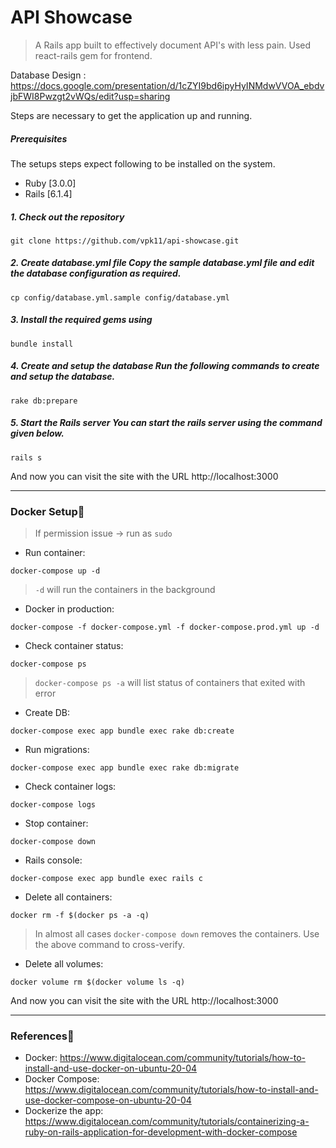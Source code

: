 # API Showcase

> A Rails app built to effectively document API's with less pain. Used react-rails gem for frontend.

Database Design : https://docs.google.com/presentation/d/1cZYI9bd6ipyHyINMdwVVOA_ebdvjbFWI8Pwzgt2vWQs/edit?usp=sharing

Steps are necessary to get the
application up and running.

##### Prerequisites 
The setups steps expect following to be installed on the system.

- Ruby [3.0.0] 
- Rails [6.1.4]


##### 1. Check out the repository 
```git clone https://github.com/vpk11/api-showcase.git``` 
##### 2. Create database.yml file Copy the sample database.yml file and edit the database configuration as required. 
``` cp config/database.yml.sample config/database.yml ``` 
##### 3. Install the required gems using
```bundle install```
##### 4. Create and setup the database Run the following commands to create and setup the database. 
```rake db:prepare```

##### 5. Start the Rails server You can start the rails server using the command given below. 
```rails s ```

And now you can visit the site with the URL http://localhost:3000

---
### Docker Setup🚀
> If permission issue -> run as `sudo`
- Run container:
```shell
docker-compose up -d
```
  > `-d` will run the containers in the background 

- Docker in production:
```shell
docker-compose -f docker-compose.yml -f docker-compose.prod.yml up -d
```
- Check container status:
```shell
docker-compose ps
```
  > `docker-compose ps -a` will list status of containers that exited with error
- Create DB:
```shell
docker-compose exec app bundle exec rake db:create
```
- Run migrations:
```shell
docker-compose exec app bundle exec rake db:migrate
```
- Check container logs:
```shell
docker-compose logs
```
- Stop container:
```shell
docker-compose down
```
- Rails console:
```shell
docker-compose exec app bundle exec rails c
```
- Delete all containers:
```shell
docker rm -f $(docker ps -a -q)
```
  > In almost all cases `docker-compose down` removes the containers. Use the above command to cross-verify.
- Delete all volumes:
```shell
docker volume rm $(docker volume ls -q)
```
And now you can visit the site with the URL http://localhost:3000

---

### References🚀
 - Docker: https://www.digitalocean.com/community/tutorials/how-to-install-and-use-docker-on-ubuntu-20-04
 - Docker Compose: https://www.digitalocean.com/community/tutorials/how-to-install-and-use-docker-compose-on-ubuntu-20-04
 - Dockerize the app: https://www.digitalocean.com/community/tutorials/containerizing-a-ruby-on-rails-application-for-development-with-docker-compose




















